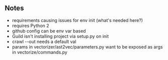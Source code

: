 ## Notes

- requirements causing issues for env init (what's needed here?)
- requires Python 2
- github config can be env var based
- Guild isn't installing project via setup.py on init
- crawl --out needs a default val
- params in vectorizer/ast2vec/parameters.py want to be exposed as
  args in vectorize/commands.py
